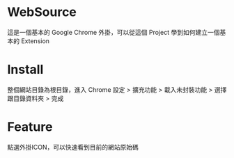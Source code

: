 WebSource
=========
這是一個基本的 Google Chrome 外掛，可以從這個 Project 學到如何建立一個基本的 Extension

# Install
整個網站目錄為根目錄，進入 Chrome 設定 > 擴充功能 > 載入未封裝功能 > 選擇跟目錄資料夾 > 完成

# Feature
點選外掛ICON，可以快速看到目前的網站原始碼
